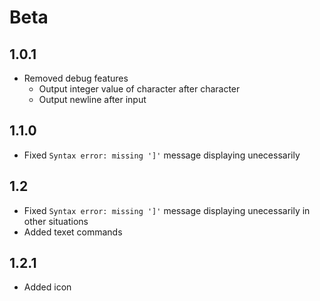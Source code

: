 Beta
====

1.0.1
-----
 * Removed debug features
 	* Output integer value of character after character
 	* Output newline after input

1.1.0
-----
 * Fixed `Syntax error: missing ']'` message displaying unecessarily

1.2
---
 * Fixed `Syntax error: missing ']'` message displaying unecessarily in other situations
 * Added texet commands

1.2.1
-----
 * Added icon
